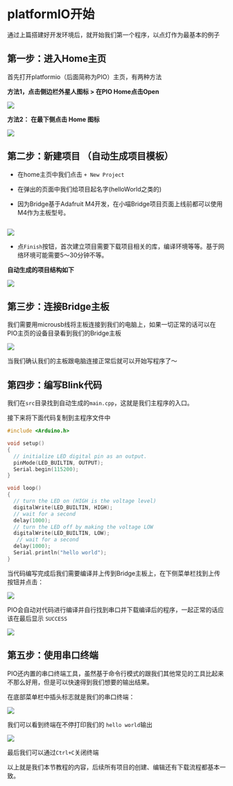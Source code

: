 # platformIO开始

通过上篇搭建好开发环境后，就开始我们第一个程序，以点灯作为最基本的例子

## 第一步：进入Home主页

首先打开platformio（后面简称为PIO）主页，有两种方法

**方法1，点击侧边栏外星人图标 > 在PIO Home点击Open**

![](images/1572586467944.png)

**方法2： 在最下侧点击 Home 图标**

![](images/1572586628918.png)


## 第二步：新建项目 （自动生成项目模板）

- 在home主页中我们点击 `+ New Project`

- 在弹出的页面中我们给项目起名字(helloWorld之类的)

- 因为Bridge基于Adafruit M4开发，在小喵Bridge项目页面上线前都可以使用M4作为主板型号。

```hint:: 建议大家自己选择项目地址，如果默认，则项目地址藏在PIO用户页面下，比较难找还不好管理
```

![](images/1572586936471.png)

- 点`Finish`按钮，首次建立项目需要下载项目相关的库，编译环境等等。基于网络环境可能需要5～30分钟不等。

**自动生成的项目结构如下**

![](images/1572587249190.png)

## 第三步：连接Bridge主板

我们需要用microusb线将主板连接到我们的电脑上，如果一切正常的话可以在PIO主页的设备目录看到我们的Bridge主板

![](images/1572587555952.png)

当我们确认我们的主板跟电脑连接正常后就可以开始写程序了～

## 第四步：编写Blink代码

我们在`src`目录找到自动生成的`main.cpp`，这就是我们主程序的入口。

接下来将下面代码复制到主程序文件中

```c++
#include <Arduino.h>

void setup()
{
  // initialize LED digital pin as an output.
  pinMode(LED_BUILTIN, OUTPUT);
  Serial.begin(115200);
}

void loop()
{
  // turn the LED on (HIGH is the voltage level)
  digitalWrite(LED_BUILTIN, HIGH);
  // wait for a second
  delay(1000);
  // turn the LED off by making the voltage LOW
  digitalWrite(LED_BUILTIN, LOW);
   // wait for a second
  delay(1000);
  Serial.println("hello world");
}
```

当代码编写完成后我们需要编译并上传到Bridge主板上，在下侧菜单栏找到上传按钮并点击：

![](images/1572587639004.png)

PIO会自动对代码进行编译并自行找到串口并下载编译后的程序，一起正常的话应该在最后显示 `SUCCESS`

![](images/1572587787565.png)

## 第五步：使用串口终端

PIO还内置的串口终端工具，虽然基于命令行模式的跟我们其他常见的工具比起来不那么好用，但是可以快速得到我们想要的输出结果。

在底部菜单栏中插头标志就是我们的串口终端：

![](images/1572587954252.png)

我们可以看到终端在不停打印我们的 `hello world`输出

![](images/1572587984788.png)

最后我们可以通过`Ctrl+C`关闭终端

以上就是我们本节教程的内容，后续所有项目的创建、编辑还有下载流程都基本一致。



